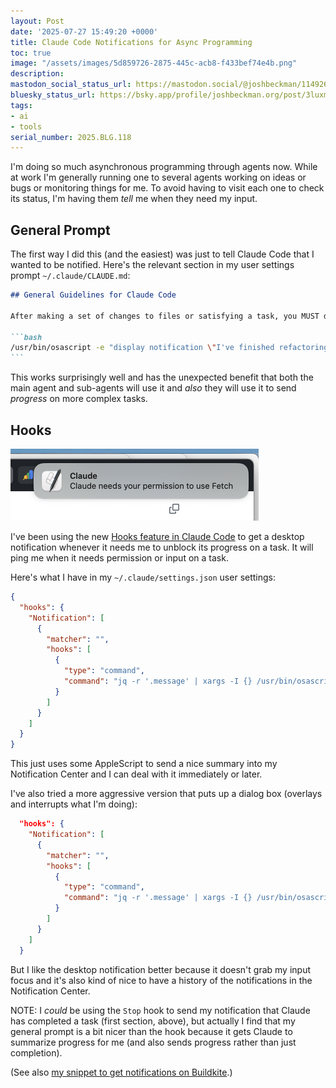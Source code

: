 ```yaml
---
layout: Post
date: '2025-07-27 15:49:20 +0000'
title: Claude Code Notifications for Async Programming
toc: true
image: "/assets/images/5d859726-2875-445c-acb8-f433bef74e4b.png"
description:
mastodon_social_status_url: https://mastodon.social/@joshbeckman/114926418464779885
bluesky_status_url: https://bsky.app/profile/joshbeckman.org/post/3luxmokkm7d2i
tags:
- ai
- tools
serial_number: 2025.BLG.118
---
```

I'm doing so much asynchronous programming through agents now. While at work I'm generally running one to several agents working on ideas or bugs or monitoring things for me. To avoid having to visit each one to check its status, I'm having them _tell_ me when they need my input.

## General Prompt

The first way I did this (and the easiest) was just to tell Claude Code that I wanted to be notified. Here's the relevant section in my user settings prompt `~/.claude/CLAUDE.md`:

````markdown
## General Guidelines for Claude Code

After making a set of changes to files or satisfying a task, you MUST display a notification to tell me what's been done. Use the title "Claude Code" and a brief descriptive message. Here's an example:

```bash
/usr/bin/osascript -e "display notification \"I've finished refactoring the FooBar class into smaller methods\" with title \"Claude Code\" sound name \"Sosumi\""
```
````

This works surprisingly well and has the unexpected benefit that both the main agent and sub-agents will use it and _also_ they will use it to send _progress_ on more complex tasks.

## Hooks

<img width="397" height="115" alt="example notification" src="/assets/images/5d859726-2875-445c-acb8-f433bef74e4b.png" />

I've been using the new [Hooks feature in Claude Code](https://docs.anthropic.com/en/docs/claude-code/hooks) to get a desktop notification whenever it needs me to unblock its progress on a task. It will ping me when it needs permission or input on a task. 

Here's what I have in my `~/.claude/settings.json` user settings:


```json
{
  "hooks": {
    "Notification": [
      {
        "matcher": "",
        "hooks": [
          {
            "type": "command",
            "command": "jq -r '.message' | xargs -I {} /usr/bin/osascript -e 'display notification \"{}\" with title \"Claude\" sound name \"Sosumi\"'"
          }
        ]
      }
    ]
  }
}
```

This just uses some AppleScript to send a nice summary into my Notification Center and I can deal with it immediately or later.

I've also tried a more aggressive version that puts up a dialog box (overlays and interrupts what I'm doing):

```json
  "hooks": {
    "Notification": [
      {
        "matcher": "",
        "hooks": [
          {
            "type": "command",
            "command": "jq -r '.message' | xargs -I {} /usr/bin/osascript -e 'display alert \"Claude\" message \"{}\"'"
          }
        ]
      }
    ]
  }
```

But I like the desktop notification better because it doesn't grab my input focus and it's also kind of nice to have a history of the notifications in the Notification Center.

NOTE: I _could_ be using the `Stop` hook to send my notification that Claude has completed a task (first section, above), but actually I find that my general prompt is a bit nicer than the hook because it gets Claude to summarize progress for me (and also sends progress rather than just completion).

(See also [my snippet to get notifications on Buildkite](https://www.joshbeckman.org/blog/buildkite-browser-notifications-userscript).)
